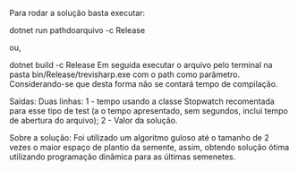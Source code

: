 Para rodar a solução basta executar:

dotnet run pathdoarquivo -c Release

ou,

dotnet build -c Release
Em seguida executar o arquivo pelo terminal na pasta bin/Release/trevisharp.exe com o path como parâmetro.
Considerando-se que desta forma não se contará tempo de compilação.

Saídas:
Duas linhas: 1 - tempo usando a classe Stopwatch recomentada para esse tipo de test (a o tempo apresentado, sem segundos, inclui tempo de abertura do arquivo); 2 - Valor da solução.

Sobre a solução:
Foi utilizado um algoritmo guloso até o tamanho de 2 vezes o maior espaço de plantio da semente, assim, obtendo solução ótima utilizando programação dinâmica para as últimas semenetes. 
